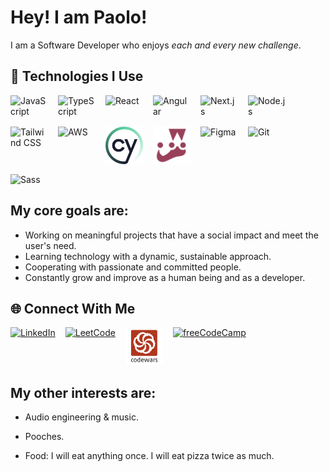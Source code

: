 # Hey! I am Paolo!

I am a Software Developer who enjoys _each and every new challenge_.

## 🚀 Technologies I Use

<style>
  .tech-icons, .socials-icons {
    display: flex;
    justify-content: flex-start;
    gap: 1rem;
    flex-wrap: wrap;
  }
  .tech-icons img, .socials-icons img {
    width: 60px;
  }

  .socials img:hover {
    transform: scale(1.02)
  }
</style>

<p class="tech-icons">
  <img src="https://cdn.jsdelivr.net/gh/devicons/devicon/icons/javascript/javascript-original.svg" alt="JavaScript"/>
  <img src="https://cdn.jsdelivr.net/gh/devicons/devicon/icons/typescript/typescript-original.svg" alt="TypeScript"/>
  <img src="https://cdn.jsdelivr.net/gh/devicons/devicon/icons/react/react-original.svg" alt="React"/>
  <img src="https://cdn.jsdelivr.net/gh/devicons/devicon/icons/angularjs/angularjs-original.svg" alt="Angular"/>
  <img src="https://cdn.jsdelivr.net/gh/devicons/devicon/icons/nextjs/nextjs-original.svg" alt="Next.js"/>
  <img src="https://cdn.jsdelivr.net/gh/devicons/devicon/icons/nodejs/nodejs-original.svg" alt="Node.js"/>
  <img src="https://cdn.jsdelivr.net/gh/devicons/devicon/icons/tailwindcss/tailwindcss-original.svg" alt="Tailwind CSS"/>
  <img src="https://upload.wikimedia.org/wikipedia/commons/9/93/Amazon_Web_Services_Logo.svg" alt="AWS"/>
  <img src="img/cypress.png" alt="Cypress"/>
  <img src="img/jest.png" alt="Jest"/>
  <img src="https://cdn.jsdelivr.net/gh/devicons/devicon/icons/figma/figma-original.svg" alt="Figma"/>
  <img src="https://cdn.jsdelivr.net/gh/devicons/devicon/icons/git/git-original.svg" alt="Git"/>
  <img src="https://cdn.jsdelivr.net/gh/devicons/devicon/icons/sass/sass-original.svg" alt="Sass"/>
</p>

## My core goals are:

- Working on meaningful projects that have a social impact and meet the user's need.
- Learning technology with a dynamic, sustainable approach.
- Cooperating with passionate and committed people.
- Constantly grow and improve as a human being and as a developer.

## 🌐 Connect With Me

<p class="socials-icons">
  <a href="https://www.linkedin.com/in/paologhidoni/" target="_blank">
    <img src="https://cdn.jsdelivr.net/gh/devicons/devicon/icons/linkedin/linkedin-original.svg" alt="LinkedIn"/>
  </a>
  <a href="https://leetcode.com/u/IamPaolo/" target="_blank">
    <img src="https://upload.wikimedia.org/wikipedia/commons/1/19/LeetCode_logo_black.png" alt="LeetCode"/>
  </a>
  <a href="https://www.codewars.com/users/YOUR_CODEWARS" target="_blank">
    <img src="img/codewars.png" alt="Codewars"/>
  </a>
  <a href="https://www.freecodecamp.org/paolo" target="_blank">
    <img src="https://cdn.jsdelivr.net/gh/edent/SuperTinyIcons/images/svg/freecodecamp.svg" alt="freeCodeCamp"/>
  </a>
</p>

## My other interests are:

- Audio engineering & music.

- Pooches.

- Food: I will eat anything once. I will eat pizza twice as much.
